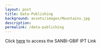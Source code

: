 ```yaml
---
layout: post
title: Data-Publishing
background: assets/images/Mountains.jpg
description: 
permalink: /data-publishing
---
```


Click [here](http://ipt.sanbi.org.za/iptsanbi/) to access the SANBI-GBIF IPT Link

                                                    
